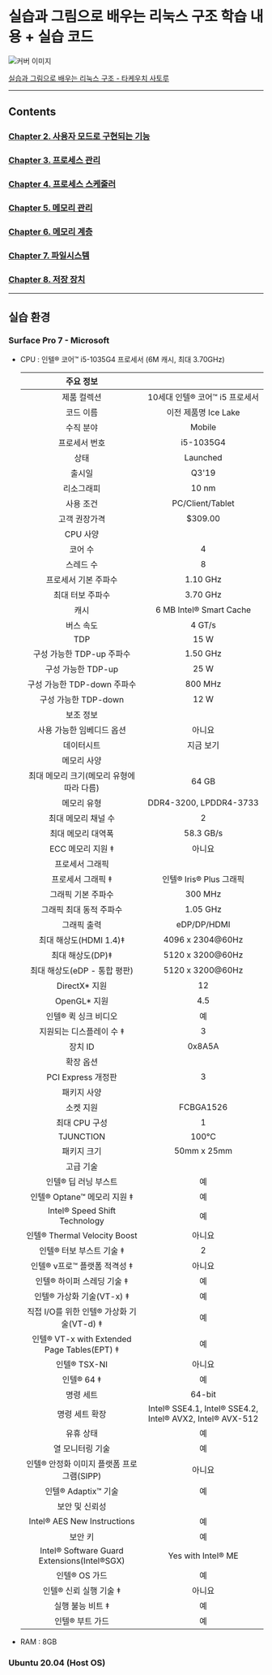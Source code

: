 # 실습과 그림으로 배우는 리눅스 구조 학습 내용 + 실습 코드

![커버 이미지](https://image.aladin.co.kr/product/18155/41/cover500/k842534140_1.jpg)

[실습과 그림으로 배우는 리눅스 구조 - 타케우치 사토루](https://www.aladin.co.kr/shop/wproduct.aspx?ItemId=181554153)

---

## Contents

### [Chapter 2. 사용자 모드로 구현되는 기능](chapter02/README.md)

### [Chapter 3. 프로세스 관리](chapter03/README.md)

### [Chapter 4. 프로세스 스케줄러](chapter04/README.md)

### [Chapter 5. 메모리 관리](chapter05/README.md)

### [Chapter 6. 메모리 계층](chapter06/README.md)

### [Chapter 7. 파일시스템](chapter07/README.md)

### [Chapter 8. 저장 장치](chapter08/README.md)

---

## 실습 환경

### Surface Pro 7 - Microsoft

- CPU : 인텔® 코어™ i5-1035G4 프로세서 (6M 캐시, 최대 3.70GHz)

    |주요 정보||
    |:-:|:-:|
    |제품 컬렉션|10세대 인텔® 코어™ i5 프로세서|
    |코드 이름|이전 제품명 Ice Lake|
    |수직 분야|Mobile|
    |프로세서 번호|i5-1035G4|
    |상태|Launched|
    |출시일|Q3'19|
    |리소그래피|10 nm|
    |사용 조건|PC/Client/Tablet|
    |고객 권장가격|$309.00|
    |CPU 사양||
    |코어 수|4|
    |스레드 수|8|
    |프로세서 기본 주파수|1.10 GHz|
    |최대 터보 주파수|3.70 GHz|
    |캐시|6 MB Intel® Smart Cache|
    |버스 속도|4 GT/s|
    |TDP|15 W|
    |구성 가능한 TDP-up 주파수|1.50 GHz|
    |구성 가능한 TDP-up|25 W|
    |구성 가능한 TDP-down 주파수|800 MHz|
    |구성 가능한 TDP-down|12 W|
    |보조 정보||
    |사용 가능한 임베디드 옵션|아니요|
    |데이터시트|지금 보기|
    |메모리 사양||
    |최대 메모리 크기(메모리 유형에 따라 다름)|64 GB|
    |메모리 유형|DDR4-3200, LPDDR4-3733|
    |최대 메모리 채널 수|2|
    |최대 메모리 대역폭|58.3 GB/s|
    |ECC 메모리 지원 ‡|아니요|
    |프로세서 그래픽||
    |프로세서 그래픽 ‡|인텔® Iris® Plus 그래픽|
    |그래픽 기본 주파수|300 MHz|
    |그래픽 최대 동적 주파수|1.05 GHz|
    |그래픽 출력|eDP/DP/HDMI|
    |최대 해상도(HDMI 1.4)‡|4096 x 2304@60Hz|
    |최대 해상도(DP)‡|5120 x 3200@60Hz|
    |최대 해상도(eDP - 통합 평판)|5120 x 3200@60Hz|
    |DirectX* 지원|12|
    |OpenGL* 지원|4.5|
    |인텔® 퀵 싱크 비디오|예|
    |지원되는 디스플레이 수 ‡|3|
    |장치 ID|0x8A5A|
    |확장 옵션||
    |PCI Express 개정판|3|
    |패키지 사양||
    |소켓 지원|FCBGA1526|
    |최대 CPU 구성|1|
    |TJUNCTION|100°C|
    |패키지 크기|50mm x 25mm|
    |고급 기술||
    |인텔® 딥 러닝 부스트|예|
    |인텔® Optane™ 메모리 지원 ‡|예|
    |Intel® Speed Shift Technology|예|
    |인텔® Thermal Velocity Boost|아니요|
    |인텔® 터보 부스트 기술 ‡|2|
    |인텔® v프로™ 플랫폼 적격성 ‡|아니요|
    |인텔® 하이퍼 스레딩 기술 ‡|예|
    |인텔® 가상화 기술(VT-x) ‡|예|
    |직접 I/O를 위한 인텔® 가상화 기술(VT-d) ‡|예|
    |인텔® VT-x with Extended Page Tables(EPT) ‡|예|
    |인텔® TSX-NI|아니요|
    |인텔® 64 ‡|예|
    |명령 세트|64-bit|
    |명령 세트 확장|Intel® SSE4.1, Intel® SSE4.2, Intel® AVX2, Intel® AVX-512|
    |유휴 상태|예|
    |열 모니터링 기술|예|
    |인텔® 안정화 이미지 플랫폼 프로그램(SIPP)|아니요|
    |인텔® Adaptix™ 기술|예|
    |보안 및 신뢰성||
    |Intel® AES New Instructions|예|
    |보안 키|예|
    |Intel® Software Guard Extensions(Intel®SGX)|Yes with Intel® ME|
    |인텔® OS 가드|예|
    |인텔® 신뢰 실행 기술 ‡|아니요|
    |실행 불능 비트 ‡|예|
    |인텔® 부트 가드|예|

- RAM : 8GB

### Ubuntu 20.04 (Host OS)
